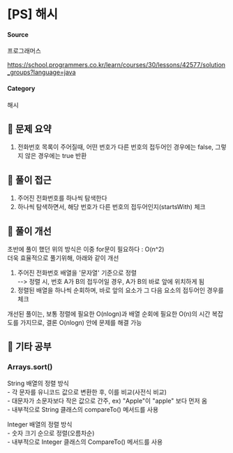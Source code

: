 # [PS] 해시

#### Source
프로그래머스

https://school.programmers.co.kr/learn/courses/30/lessons/42577/solution_groups?language=java

#### Category
해시

## 📍 문제 요약
1. 전화번호 목록이 주어질때, 어떤 번호가 다른 번호의 접두어인 경우에는 false, 그렇지 않은 경우에는 true 반환<br>

## 📍 풀이 접근
1. 주어진 전화번호를 하나씩 탐색한다
2. 하나씩 탐색하면서, 해당 번호가 다른 번호의 접두어인지(startsWith) 체크
   
## 📍 풀이 개선
초반에 풀이 했던 위의 방식은 이중 for문이 필요하다 : O(n^2)<br>
더욱 효율적으로 풀기위해, 아래와 같이 개선

1. 주어진 전화번호 배열을 '문자열' 기준으로 정렬 <br>
   --> 정렬 시, 번호 A가 B의 접두어일 경우, A가 B의 바로 앞에 위치하게 됨
2. 정렬된 배열을 하나씩 순회하며, 바로 앞의 요소가 그 다음 요소의 접두어인 경우를 체크

개선된 풀이는, 보통 정렬에 필요한 O(nlogn)과 배열 순회에 필요한 O(n)의 시간 복잡도를 가지므로,
결론 O(nlogn) 안에 문제를 해결 가능

## 📍 기타 공부
### Arrays.sort()
String 배열의 정렬 방식<br>
      - 각 문자를 유니코드 값으로 변환한 후, 이를 비교(사전식 비교)<br>
      - 대문자가 소문자보다 작은 값으로 간주, ex) "Apple"이 "apple" 보다 먼저 옴<br>
      - 내부적으로 String 클래스의 compareTo() 메서드를 사용<br>

Integer 배열의 정렬 방식<br>
      - 숫자 크기 순으로 정렬(오름차순)<br>
      - 내부적으로 Integer 클래스의 CompareTo() 메서드를 사용




